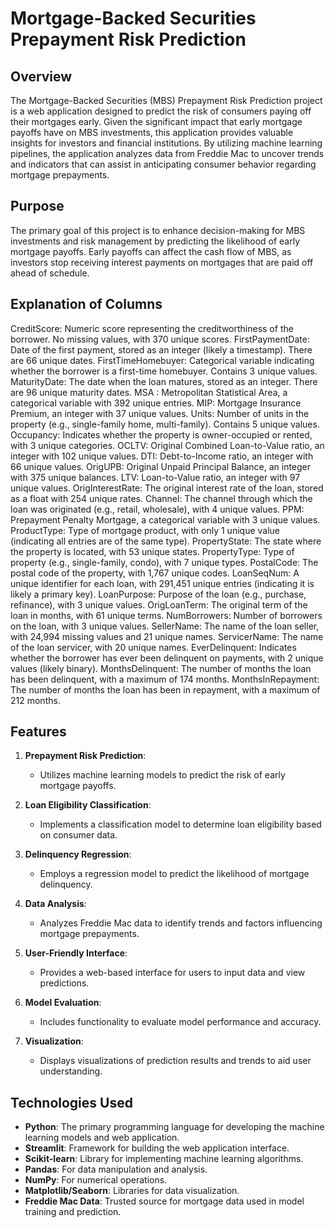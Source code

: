 # Mortgage-Backed Securities Prepayment Risk Prediction

## Overview

The Mortgage-Backed Securities (MBS) Prepayment Risk Prediction project is a web application designed to predict the risk of consumers paying off their mortgages early. Given the significant impact that early mortgage payoffs have on MBS investments, this application provides valuable insights for investors and financial institutions. By utilizing machine learning pipelines, the application analyzes data from Freddie Mac to uncover trends and indicators that can assist in anticipating consumer behavior regarding mortgage prepayments.

## Purpose

The primary goal of this project is to enhance decision-making for MBS investments and risk management by predicting the likelihood of early mortgage payoffs. Early payoffs can affect the cash flow of MBS, as investors stop receiving interest payments on mortgages that are paid off ahead of schedule. 

## Explanation of Columns

CreditScore: Numeric score representing the creditworthiness of the borrower. No missing values, with 370 unique scores.
FirstPaymentDate: Date of the first payment, stored as an integer (likely a timestamp). There are 66 unique dates.
FirstTimeHomebuyer: Categorical variable indicating whether the borrower is a first-time homebuyer. Contains 3 unique values.
MaturityDate: The date when the loan matures, stored as an integer. There are 96 unique maturity dates.
MSA : Metropolitan Statistical Area, a categorical variable with 392 unique entries.
MIP: Mortgage Insurance Premium, an integer with 37 unique values.
Units: Number of units in the property (e.g., single-family home, multi-family). Contains 5 unique values.
Occupancy: Indicates whether the property is owner-occupied or rented, with 3 unique categories.
OCLTV: Original Combined Loan-to-Value ratio, an integer with 102 unique values.
DTI: Debt-to-Income ratio, an integer with 66 unique values.
OrigUPB: Original Unpaid Principal Balance, an integer with 375 unique balances.
LTV: Loan-to-Value ratio, an integer with 97 unique values.
OrigInterestRate: The original interest rate of the loan, stored as a float with 254 unique rates.
Channel: The channel through which the loan was originated (e.g., retail, wholesale), with 4 unique values.
PPM: Prepayment Penalty Mortgage, a categorical variable with 3 unique values.
ProductType: Type of mortgage product, with only 1 unique value (indicating all entries are of the same type).
PropertyState: The state where the property is located, with 53 unique states.
PropertyType: Type of property (e.g., single-family, condo), with 7 unique types.
PostalCode: The postal code of the property, with 1,767 unique codes.
LoanSeqNum: A unique identifier for each loan, with 291,451 unique entries (indicating it is likely a primary key).
LoanPurpose: Purpose of the loan (e.g., purchase, refinance), with 3 unique values.
OrigLoanTerm: The original term of the loan in months, with 61 unique terms.
NumBorrowers: Number of borrowers on the loan, with 3 unique values.
SellerName: The name of the loan seller, with 24,994 missing values and 21 unique names.
ServicerName: The name of the loan servicer, with 20 unique names.
EverDelinquent: Indicates whether the borrower has ever been delinquent on payments, with 2 unique values (likely binary).
MonthsDelinquent: The number of months the loan has been delinquent, with a maximum of 174 months.
MonthsInRepayment: The number of months the loan has been in repayment, with a maximum of 212 months.

## Features

1. **Prepayment Risk Prediction**:
   - Utilizes machine learning models to predict the risk of early mortgage payoffs.

2. **Loan Eligibility Classification**:
   - Implements a classification model to determine loan eligibility based on consumer data.

3. **Delinquency Regression**:
   - Employs a regression model to predict the likelihood of mortgage delinquency.

4. **Data Analysis**:
   - Analyzes Freddie Mac data to identify trends and factors influencing mortgage prepayments.

5. **User-Friendly Interface**:
   - Provides a web-based interface for users to input data and view predictions.

6. **Model Evaluation**:
   - Includes functionality to evaluate model performance and accuracy.

7. **Visualization**:
   - Displays visualizations of prediction results and trends to aid user understanding.

## Technologies Used

- **Python**: The primary programming language for developing the machine learning models and web application.
- **Streamlit**: Framework for building the web application interface.
- **Scikit-learn**: Library for implementing machine learning algorithms.
- **Pandas**: For data manipulation and analysis.
- **NumPy**: For numerical operations.
- **Matplotlib/Seaborn**: Libraries for data visualization.
- **Freddie Mac Data**: Trusted source for mortgage data used in model training and prediction.
